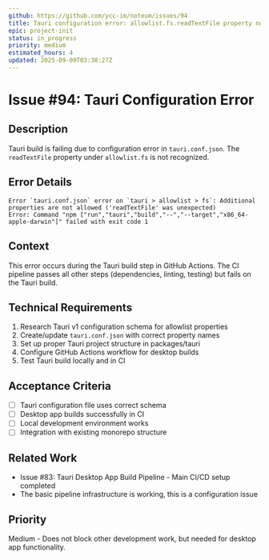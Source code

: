 ```yaml
---
github: https://github.com/ycc-im/noteum/issues/94
title: Tauri configuration error: allowlist.fs.readTextFile property not allowed
epic: project-init
status: in_progress
priority: medium
estimated_hours: 4
updated: 2025-09-09T03:38:27Z
---
```


# Issue #94: Tauri Configuration Error

## Description
Tauri build is failing due to configuration error in `tauri.conf.json`. The `readTextFile` property under `allowlist.fs` is not recognized.

## Error Details
```
Error `tauri.conf.json` error on `tauri > allowlist > fs`: Additional properties are not allowed ('readTextFile' was unexpected)
Error: Command "npm ["run","tauri","build","--","--target","x86_64-apple-darwin"]" failed with exit code 1
```

## Context
This error occurs during the Tauri build step in GitHub Actions. The CI pipeline passes all other steps (dependencies, linting, testing) but fails on the Tauri build.

## Technical Requirements
1. Research Tauri v1 configuration schema for allowlist properties
2. Create/update `tauri.conf.json` with correct property names
3. Set up proper Tauri project structure in packages/tauri
4. Configure GitHub Actions workflow for desktop builds
5. Test Tauri build locally and in CI

## Acceptance Criteria
- [ ] Tauri configuration file uses correct schema
- [ ] Desktop app builds successfully in CI
- [ ] Local development environment works
- [ ] Integration with existing monorepo structure

## Related Work
- Issue #83: Tauri Desktop App Build Pipeline - Main CI/CD setup completed
- The basic pipeline infrastructure is working, this is a configuration issue

## Priority
Medium - Does not block other development work, but needed for desktop app functionality.